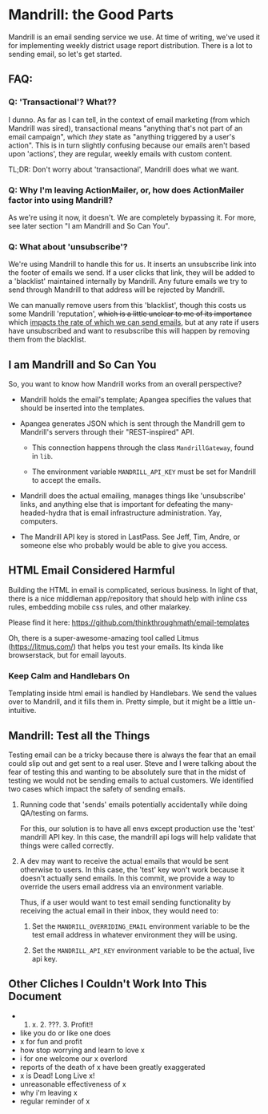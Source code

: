 # Mandrill: the Good Parts

Mandrill is an email sending service we use. At time of writing, we've
used it for implementing weekly district usage report
distribution. There is a lot to sending email, so let's get started.

## FAQ:

### Q: 'Transactional'? What??

I dunno. As far as I can tell, in the context of email marketing
(from which Mandrill was sired), transactional means "anything that's
not part of an email campaign", which *they* state as "anything
triggered by a user's action". This is in turn slightly confusing
because our emails aren't based upon 'actions', they are regular,
weekly emails with custom content.

TL;DR: Don't worry about 'transactional', Mandrill does what we want.

### Q: Why I'm leaving ActionMailer, or, how does ActionMailer factor into using Mandrill?

As we're using it now, it doesn't. We are completely bypassing it.
For more, see later section "I am Mandrill and So Can You".


### Q: What about 'unsubscribe'?

We're using Mandrill to handle this for us. It inserts an unsubscribe
link into the footer of emails we send. If a user clicks that link,
they will be added to a 'blacklist' maintained internally by
Mandrill. Any future emails we try to send through Mandrill to that
address will be rejected by Mandrill.

We can manually remove users from this 'blacklist', though this costs
us some Mandrill 'reputation', <strike>which is a little unclear to me of its
importance</strike> which
[impacts the rate of which we can send emails](http://help.mandrill.com/forums/22011078-Quota-and-Reputation-System),
but at any rate if users have unsubscribed and want to
resubscribe this will happen by removing them from the blacklist.

## I am Mandrill and So Can You

So, you want to know how Mandrill works from an overall perspective?

- Mandrill holds the email's template; Apangea specifies the values
  that should be inserted into the templates.

- Apangea generates JSON which is sent through the Mandrill gem
  to Mandrill's servers through their "REST-inspired" API.

  - This connection happens through the class `MandrillGateway`, found
    in `lib`.

  - The environment variable `MANDRILL_API_KEY` must be set for Mandrill
    to accept the emails.

- Mandrill does the actual emailing, manages things like 'unsubscribe'
  links, and anything else that is important for defeating the
  many-headed-hydra that is email infrastructure administration. Yay,
  computers.

- The Mandrill API key is stored in LastPass. See Jeff, Tim, Andre, or
  someone else who probably would be able to give you access.

## HTML Email Considered Harmful

Building the HTML in email is complicated, serious business. In light
of that, there is a nice middleman app/repository that should help
with inline css rules, embedding mobile css rules, and other malarkey.

Please find it here: https://github.com/thinkthroughmath/email-templates

Oh, there is a super-awesome-amazing tool called
Litmus (https://litmus.com/) that helps you test your emails. Its
kinda like browserstack, but for email layouts.

### Keep Calm and Handlebars On

Templating inside html email is handled by Handlebars. We send the
values over to Mandrill, and it fills them in. Pretty simple, but it
might be a little un-intuitive.

## Mandrill: Test all the Things

Testing email can be a tricky because there is always the fear that an
email could slip out and get sent to a real user.
Steve and I were talking about the fear of testing this and wanting to
be absolutely sure that in the midst of testing we would not be sending
emails to actual customers. We identified two cases which impact the
safety of sending emails.

1. Running code that 'sends' emails potentially accidentally while doing
   QA/testing on farms.

   For this, our solution is to have all envs except production use the
   'test' mandrill API key. In this case, the mandrill api logs will
   help validate that things were called correctly.

2. A dev may want to receive the actual emails that would be sent
   otherwise to users. In this case, the 'test' key won't work because
   it doesn't actually send emails. In this commit, we provide a way to
   override the users email address via an environment variable.

   Thus, if a user would want to test email sending functionality by
   receiving the actual email in their inbox, they would need to:

   1. Set the `MANDRILL_OVERRIDING_EMAIL` environment variable to be
      the test email address in whatever environment they will be using.

   2. Set the `MANDRILL_API_KEY` environment variable to be the actual,
      live api key.

## Other Cliches I Couldn't Work Into This Document
- 1. x. 2. ???. 3. Profit!!
- like you do or like one does
- x for fun and profit
- how stop worrying and learn to love x
- i for one welcome our x overlord
- reports of the death of x have been greatly exaggerated
- x is Dead! Long Live x!
- unreasonable effectiveness of x
- why i'm leaving x
- regular reminder of x
